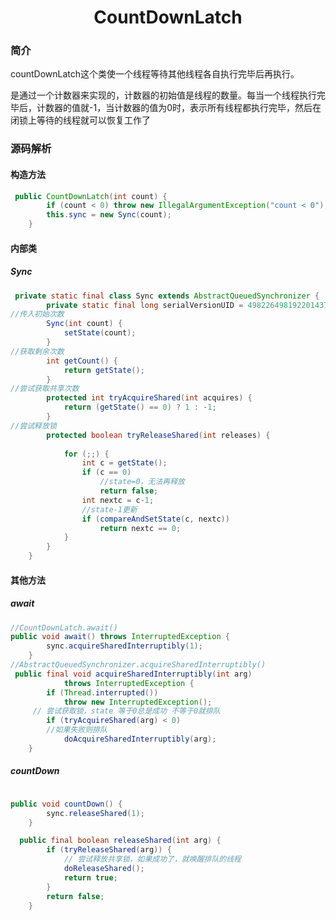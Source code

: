 

# <center>CountDownLatch </center>

### 简介

countDownLatch这个类使一个线程等待其他线程各自执行完毕后再执行。

是通过一个计数器来实现的，计数器的初始值是线程的数量。每当一个线程执行完毕后，计数器的值就-1，当计数器的值为0时，表示所有线程都执行完毕，然后在闭锁上等待的线程就可以恢复工作了

### 源码解析

#### 构造方法

```java
 public CountDownLatch(int count) {
        if (count < 0) throw new IllegalArgumentException("count < 0");
        this.sync = new Sync(count);
    }
```

#### 内部类

##### Sync

```java
 private static final class Sync extends AbstractQueuedSynchronizer {
        private static final long serialVersionUID = 4982264981922014374L;
//传入初始次数
        Sync(int count) {
            setState(count);
        }
//获取剩余次数
        int getCount() {
            return getState();
        }
//尝试获取共享次数
        protected int tryAcquireShared(int acquires) {
            return (getState() == 0) ? 1 : -1;
        }
//尝试释放锁
        protected boolean tryReleaseShared(int releases) {
            
            for (;;) {
                int c = getState();
                if (c == 0)
                    //state=0，无法再释放
                    return false;
                int nextc = c-1;
                //state-1更新
                if (compareAndSetState(c, nextc))
                    return nextc == 0;
            }
        }
    }

```

#### 其他方法

##### await

```java
//CountDownLatch.await()
public void await() throws InterruptedException {
        sync.acquireSharedInterruptibly(1);
    }
//AbstractQueuedSynchronizer.acquireSharedInterruptibly()
 public final void acquireSharedInterruptibly(int arg)
            throws InterruptedException {
        if (Thread.interrupted())
            throw new InterruptedException();
     // 尝试获取锁，state 等于0总是成功 不等于0就排队
        if (tryAcquireShared(arg) < 0)
		//如果失败则排队 
            doAcquireSharedInterruptibly(arg);
    }
```

##### countDown

```java

public void countDown() {
        sync.releaseShared(1);
    }

  public final boolean releaseShared(int arg) {
        if (tryReleaseShared(arg)) {
            // 尝试释放共享锁，如果成功了，就唤醒排队的线程
            doReleaseShared();
            return true;
        }
        return false;
    }
```


